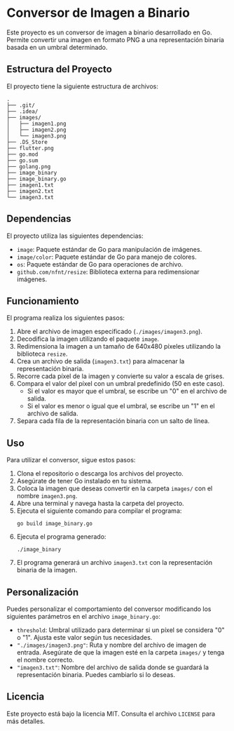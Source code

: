 # Conversor de Imagen a Binario

Este proyecto es un conversor de imagen a binario desarrollado en Go. Permite convertir una imagen en formato PNG a una representación binaria basada en un umbral determinado.

## Estructura del Proyecto

El proyecto tiene la siguiente estructura de archivos:

```
.
├── .git/
├── .idea/
├── images/
│   ├── imagen1.png
│   ├── imagen2.png
│   └── imagen3.png
├── .DS_Store
├── flutter.png
├── go.mod
├── go.sum
├── golang.png
├── image_binary
├── image_binary.go
├── imagen1.txt
├── imagen2.txt
└── imagen3.txt
```

## Dependencias

El proyecto utiliza las siguientes dependencias:

- `image`: Paquete estándar de Go para manipulación de imágenes.
- `image/color`: Paquete estándar de Go para manejo de colores.
- `os`: Paquete estándar de Go para operaciones de archivo.
- `github.com/nfnt/resize`: Biblioteca externa para redimensionar imágenes.

## Funcionamiento

El programa realiza los siguientes pasos:

1. Abre el archivo de imagen especificado (`./images/imagen3.png`).
2. Decodifica la imagen utilizando el paquete `image`.
3. Redimensiona la imagen a un tamaño de 640x480 píxeles utilizando la biblioteca `resize`.
4. Crea un archivo de salida (`imagen3.txt`) para almacenar la representación binaria.
5. Recorre cada píxel de la imagen y convierte su valor a escala de grises.
6. Compara el valor del píxel con un umbral predefinido (50 en este caso).
   - Si el valor es mayor que el umbral, se escribe un "0" en el archivo de salida.
   - Si el valor es menor o igual que el umbral, se escribe un "1" en el archivo de salida.
7. Separa cada fila de la representación binaria con un salto de línea.

## Uso

Para utilizar el conversor, sigue estos pasos:

1. Clona el repositorio o descarga los archivos del proyecto.
2. Asegúrate de tener Go instalado en tu sistema.
3. Coloca la imagen que deseas convertir en la carpeta `images/` con el nombre `imagen3.png`.
4. Abre una terminal y navega hasta la carpeta del proyecto.
5. Ejecuta el siguiente comando para compilar el programa:
   ```
   go build image_binary.go
   ```
6. Ejecuta el programa generado:
   ```
   ./image_binary
   ```
7. El programa generará un archivo `imagen3.txt` con la representación binaria de la imagen.

## Personalización

Puedes personalizar el comportamiento del conversor modificando los siguientes parámetros en el archivo `image_binary.go`:

- `threshold`: Umbral utilizado para determinar si un píxel se considera "0" o "1". Ajusta este valor según tus necesidades.
- `"./images/imagen3.png"`: Ruta y nombre del archivo de imagen de entrada. Asegúrate de que la imagen esté en la carpeta `images/` y tenga el nombre correcto.
- `"imagen3.txt"`: Nombre del archivo de salida donde se guardará la representación binaria. Puedes cambiarlo si lo deseas.

## Licencia

Este proyecto está bajo la licencia MIT. Consulta el archivo `LICENSE` para más detalles.
